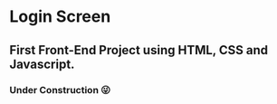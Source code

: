 # Login Screen

## First Front-End Project using HTML, CSS and Javascript.

### Under Construction :stuck_out_tongue_winking_eye:
